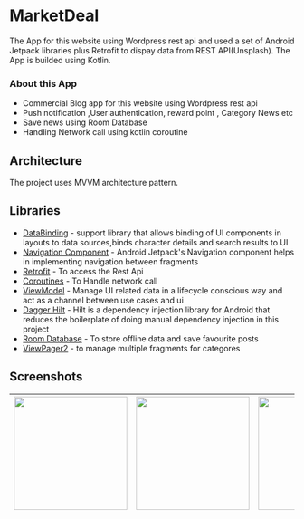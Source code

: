 # MarketDeal

The App for this website using Wordpress rest api and used a set of Android Jetpack libraries plus Retrofit to dispay data from REST API(Unsplash). The App is builded using Kotlin.

### About this App

* Commercial Blog app for this website using Wordpress rest api 
* Push notification ,User authentication, reward point , Category News etc
* Save news using Room Database
* Handling Network call using kotlin coroutine


## Architecture

The project uses MVVM architecture pattern.

## Libraries 

* [DataBinding](https://developer.android.com/topic/libraries/data-binding) - support library that allows binding of UI components in layouts to data sources,binds character details and search results to UI
* [Navigation Component](https://developer.android.com/guide/navigation/navigation-getting-started) - Android Jetpack's Navigation component helps in implementing
navigation between fragments
* [Retrofit](https://square.github.io/retrofit/) - To access the Rest Api
* [Coroutines](https://developer.android.com/kotlin/coroutines/) - To Handle network call
* [ViewModel](https://developer.android.com/topic/libraries/architecture/viewmodel/) - Manage UI related data in a lifecycle conscious way and act as a channel between use cases and ui
* [Dagger Hilt](https://developer.android.com/training/dependency-injection/hilt-android/) - Hilt is a dependency injection library for Android that reduces the boilerplate of doing manual dependency injection in this project
* [Room Database](https://developer.android.com/training/data-storage/room/) - To store offline data and save favourite posts
* [ViewPager2](https://developer.android.com/jetpack/androidx/releases/viewpager2) - to manage multiple fragments for categores 


## Screenshots
|<img src="screenshots/home.jpg" width=200/>|<img src="screenshots/detail.jpg" width=200/>|<img src="screenshots/home_dark.jpg" width=200/>|<img src="screenshots/search.jpg" width=200/>|
|:----:|:----:|:----:|:----:|
